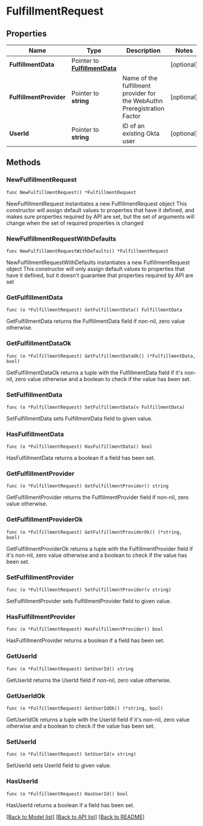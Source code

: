 # FulfillmentRequest

## Properties

Name | Type | Description | Notes
------------ | ------------- | ------------- | -------------
**FulfillmentData** | Pointer to [**FulfillmentData**](FulfillmentData.md) |  | [optional] 
**FulfillmentProvider** | Pointer to **string** | Name of the fulfillment provider for the WebAuthn Preregistration Factor | [optional] 
**UserId** | Pointer to **string** | ID of an existing Okta user | [optional] 

## Methods

### NewFulfillmentRequest

`func NewFulfillmentRequest() *FulfillmentRequest`

NewFulfillmentRequest instantiates a new FulfillmentRequest object
This constructor will assign default values to properties that have it defined,
and makes sure properties required by API are set, but the set of arguments
will change when the set of required properties is changed

### NewFulfillmentRequestWithDefaults

`func NewFulfillmentRequestWithDefaults() *FulfillmentRequest`

NewFulfillmentRequestWithDefaults instantiates a new FulfillmentRequest object
This constructor will only assign default values to properties that have it defined,
but it doesn't guarantee that properties required by API are set

### GetFulfillmentData

`func (o *FulfillmentRequest) GetFulfillmentData() FulfillmentData`

GetFulfillmentData returns the FulfillmentData field if non-nil, zero value otherwise.

### GetFulfillmentDataOk

`func (o *FulfillmentRequest) GetFulfillmentDataOk() (*FulfillmentData, bool)`

GetFulfillmentDataOk returns a tuple with the FulfillmentData field if it's non-nil, zero value otherwise
and a boolean to check if the value has been set.

### SetFulfillmentData

`func (o *FulfillmentRequest) SetFulfillmentData(v FulfillmentData)`

SetFulfillmentData sets FulfillmentData field to given value.

### HasFulfillmentData

`func (o *FulfillmentRequest) HasFulfillmentData() bool`

HasFulfillmentData returns a boolean if a field has been set.

### GetFulfillmentProvider

`func (o *FulfillmentRequest) GetFulfillmentProvider() string`

GetFulfillmentProvider returns the FulfillmentProvider field if non-nil, zero value otherwise.

### GetFulfillmentProviderOk

`func (o *FulfillmentRequest) GetFulfillmentProviderOk() (*string, bool)`

GetFulfillmentProviderOk returns a tuple with the FulfillmentProvider field if it's non-nil, zero value otherwise
and a boolean to check if the value has been set.

### SetFulfillmentProvider

`func (o *FulfillmentRequest) SetFulfillmentProvider(v string)`

SetFulfillmentProvider sets FulfillmentProvider field to given value.

### HasFulfillmentProvider

`func (o *FulfillmentRequest) HasFulfillmentProvider() bool`

HasFulfillmentProvider returns a boolean if a field has been set.

### GetUserId

`func (o *FulfillmentRequest) GetUserId() string`

GetUserId returns the UserId field if non-nil, zero value otherwise.

### GetUserIdOk

`func (o *FulfillmentRequest) GetUserIdOk() (*string, bool)`

GetUserIdOk returns a tuple with the UserId field if it's non-nil, zero value otherwise
and a boolean to check if the value has been set.

### SetUserId

`func (o *FulfillmentRequest) SetUserId(v string)`

SetUserId sets UserId field to given value.

### HasUserId

`func (o *FulfillmentRequest) HasUserId() bool`

HasUserId returns a boolean if a field has been set.


[[Back to Model list]](../README.md#documentation-for-models) [[Back to API list]](../README.md#documentation-for-api-endpoints) [[Back to README]](../README.md)



